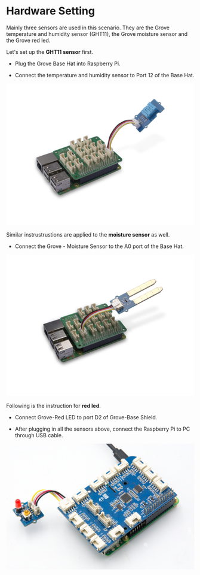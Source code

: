 # **Hardware Setting**

Mainly three sensors are used in this scenario. They are the Grove temperature and humidity sensor (GHT11), the Grove moisture sensor and the Grove red led.

Let's set up the **GHT11 sensor** first.

- Plug the Grove Base Hat into Raspberry Pi.

- Connect the temperature and humidity sensor to Port 12 of the Base Hat.

![Image](https://github.com/albaye/FarmBeats_project/blob/master/images/temphumid.jpg)

Similar instrustrustions are applied to the **moisture sensor** as well.

- Connect the Grove - Moisture Sensor to the A0 port of the Base Hat.

![Image](https://github.com/albaye/FarmBeats_project/blob/master/images/moisture.jpg)

Following is the instruction for **red led**.

- Connect Grove-Red LED to port D2 of Grove-Base Shield.

- After plugging in all the sensors above, connect the Raspberry Pi to PC through USB cable.

![Image](https://github.com/albaye/FarmBeats_project/blob/master/images/redled.jpg)
